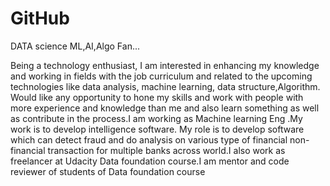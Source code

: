 # GitHub
DATA science ML,AI,Algo Fan...


Being a technology enthusiast, I am interested in enhancing my knowledge and working in fields with the job curriculum and related to the upcoming technologies like data analysis, machine learning, data structure,Algorithm. Would like any opportunity to hone my skills and work with people with more experience and knowledge than me and also learn something as well as contribute in the process.I am working as Machine learning Eng .My work is to develop intelligence software. My role is to develop software which can detect fraud and do analysis on various type of financial non-financial transaction for multiple banks across world.I also work as freelancer at Udacity Data foundation course.I am mentor and code reviewer of students of Data foundation course
